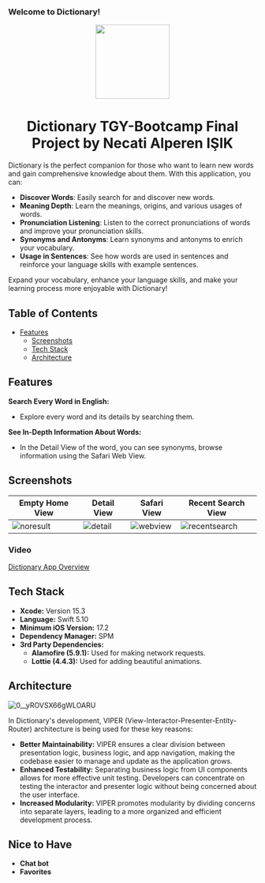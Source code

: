### Welcome to Dictionary!

<p align="center">
  <img src="https://github.com/NecatiAlperen/dictionary/assets/109997859/4863eb54-72a5-4c00-b17b-7f393325898b" width="150" height="150">
</p>

<div align="center">
  <h1>Dictionary TGY-Bootcamp Final Project by Necati Alperen IŞIK</h1>
</div>

Dictionary is the perfect companion for those who want to learn new words and gain comprehensive knowledge about them. With this application, you can:

- **Discover Words**: Easily search for and discover new words.
- **Meaning Depth**: Learn the meanings, origins, and various usages of words.
- **Pronunciation Listening**: Listen to the correct pronunciations of words and improve your pronunciation skills.
- **Synonyms and Antonyms**: Learn synonyms and antonyms to enrich your vocabulary.
- **Usage in Sentences**: See how words are used in sentences and reinforce your language skills with example sentences.

Expand your vocabulary, enhance your language skills, and make your learning process more enjoyable with Dictionary!

## Table of Contents
- [Features](#features)
  - [Screenshots](#screenshots)
  - [Tech Stack](#tech-stack)
  - [Architecture](#architecture)


## Features

 **Search Every Word in English:**
- Explore every word and its details by searching them.
  
 **See In-Depth Information About Words:**
- In the Detail View of the word, you can see synonyms, browse information using the Safari Web View.

## Screenshots

| Empty Home View                | Detail View                | Safari View                | Recent Search View                |
|------------------------|------------------------|------------------------|------------------------|
| ![noresult](https://github.com/NecatiAlperen/dictionary/assets/109997859/a4ec1fe5-5a09-443e-9a77-911e6f15927a) | ![detail](https://github.com/NecatiAlperen/dictionary/assets/109997859/1fa57d46-9d16-42ac-80b7-abb1f08dc88f) | ![webview](https://github.com/NecatiAlperen/dictionary/assets/109997859/a96c43df-0950-45dc-8dfe-3025793582bd) | ![recentsearch](https://github.com/NecatiAlperen/dictionary/assets/109997859/b58781bd-9633-41fb-898c-a570e57c27fa) |

### Video

[Dictionary App Overview](https://github.com/NecatiAlperen/dictionary/assets/109997859/135d7f2c-31a9-4fa2-81f3-457b0c55b3d7)

## Tech Stack

- **Xcode:** Version 15.3
- **Language:** Swift 5.10
- **Minimum iOS Version:** 17.2
- **Dependency Manager:** SPM
- **3rd Party Dependencies:**
  - **Alamofire (5.9.1):** Used for making network requests.
  - **Lottie (4.4.3):** Used for adding beautiful animations.

## Architecture

![0__yROVSX66gWLOARU](https://github.com/NecatiAlperen/dictionary/assets/109997859/589afffc-a49b-461b-b619-601570e0c04d)

In Dictionary's development, VIPER (View-Interactor-Presenter-Entity-Router) architecture is being used for these key reasons:

- **Better Maintainability:**  VIPER ensures a clear division between presentation logic, business logic, and app navigation, making the codebase easier to manage and update as the application grows.
- **Enhanced Testability:** Separating business logic from UI components allows for more effective unit testing. Developers can concentrate on testing the interactor and presenter logic without being concerned about the user interface.
- **Increased Modularity:** VIPER promotes modularity by dividing concerns into separate layers, leading to a more organized and efficient development process.

## Nice to Have

- **Chat bot**
- **Favorites**
